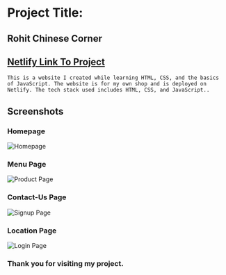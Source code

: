 
# Project Title:
## Rohit Chinese Corner

## [Netlify Link To Project](https://rohit-chinese-corner.netlify.app/)

```This is a website I created while learning HTML, CSS, and the basics of JavaScript. The website is for my own shop and is deployed on Netlify. The tech stack used includes HTML, CSS, and JavaScript..```

## Screenshots

### Homepage
![Homepage](./image/home.png)

### Menu Page
![Product Page](./image/menu.png)

### Contact-Us Page
![Signup Page](./image/contact.png)

### Location Page
![Login Page](./image/location.png)

### Thank you for visiting my project.
